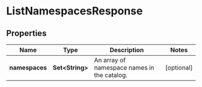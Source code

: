 

# ListNamespacesResponse


## Properties

| Name | Type | Description | Notes |
|------------ | ------------- | ------------- | -------------|
|**namespaces** | **Set&lt;String&gt;** | An array of namespace names in the catalog. |  [optional] |



